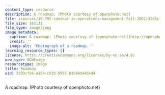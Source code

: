 ```yaml
---
content_type: resource
description: A roadmap. (Photo courtesy of openphoto.net)
file: /courses/15-795-seminar-in-operations-management-fall-2002/3283cfa6a154cb2b955581b84da4b4d4_15-795f02.jpg
file_size: 102131
file_type: image/jpeg
image_metadata:
  caption: A roadmap. (Photo courtesy of [openphoto.net](http://openphoto.net/))
  credit: ''
  image-alt: 'Photograph of a roadmap. '
learning_resource_types: []
license: https://creativecommons.org/licenses/by-nc-sa/4.0/
ocw_type: OCWImage
resourcetype: Image
title: Roadmap
uid: 3283cfa6-a154-cb2b-9555-81b84da4b4d4
---
```

A roadmap. (Photo courtesy of openphoto.net)